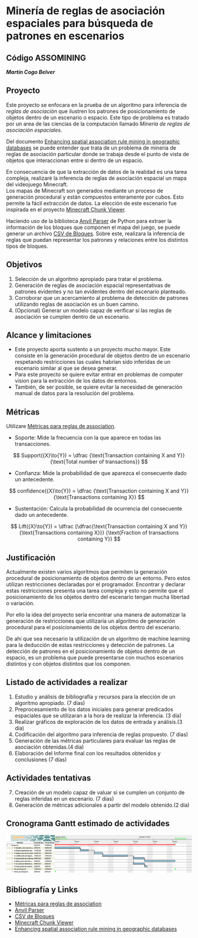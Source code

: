 # Minería de reglas de asociación espaciales para búsqueda de patrones en escenarios #

## Código ASSOMINING ##

***Martín Cogo Belver***

## Proyecto ##

Este proyecto se enfocara en la prueba de un algoritmo para inferencia de *reglas de asociación* que ilustren los patrones de posicionamiento de objetos dentro de un escenario o espacio. Este tipo de problema es tratado por un area de las ciencias de la computación llamado *Minería de reglas de asociación espaciales*.

Del documento [Enhancing spatial association rule mining in geographic databases] se puede entender que trata de un problema de minería de reglas de asociación particular donde se trabaja desde el punto de vista de objetos que interaccionan entre si dentro de un espacio.  

En consecuencia de que la extracción de datos de la realidad es una tarea compleja, realizaré la inferencia de reglas de asociación espacial un mapa del videojuego Minecraft.  
Los mapas de Minecraft son generados mediante un proceso de generación procedural y están compuestos enteramente por cubos. Esto permite la fácil extracción de datos. La elección de este escenario fue inspirada en el proyecto [Minecraft Chunk Viewer].

Haciendo uso de la biblioteca [Anvil Parser] de Python para extraer la información de los bloques que componen el mapa del juego, se puede generar un archivo [CSV de Bloques]. Sobre este, realizara la inferencia de reglas que puedan representar los patrones y relaciones entre los distintos tipos de bloques.



## Objetivos ##  

1. Selección de un algoritmo apropiado para tratar el problema.
2. Generación de reglas de asociación espacial representativas de patrones evidentes y no tan evidentes dentro del escenario planteado.
3. Corroborar que un acercamiento al problema de detección de patrones utilizando reglas de asociación es un buen camino.
4. (Opcional) Generar un modelo capaz de verificar si las reglas de asociación se cumplen dentro de un escenario.

## Alcance y limitaciones ##

+ Este proyecto aporta sustento a un proyecto mucho mayor. Este consiste en la generación procedural de objetos dentro de un escenario respetando restricciones las cuales habrían sido inferidas de un escenario similar al que se desea generar.
+ Para este proyecto se quiere evitar entrar en problemas de computer vision para la extracción de los datos de entornos.
+ También, de ser posible, se quiere evitar la necesidad de generación manual de datos para la resolución del problema.  

## Métricas ##

Utilizare [Métricas para reglas de association].

+ Soporte: Mide la frecuencia con la que aparece en todas las transacciones.

$$
Support({X}\to{Y})  = \dfrac
{\text{Transaction containing X and Y}}
{\text{Total number of transactions}}
$$

+ Confianza: Mide la probabilidad de que aparezca el consecuente dado un antecedente.

$$
confidence({X}\to{Y})  = \dfrac
{\text{Transaction containing X and Y}}
{\text{Transactions containing X}}
$$

+ Sustentación: Calcula la probabilidad de ocurrencia del consecuente dado un antecedente.  

$$
Lift({X}\to{Y})  = \dfrac
{\dfrac{\text{Transaction containing X and Y}}
{\text{Transactions containing X}}}
{\text{Fraction of transactions containing Y}}
$$

## Justificación ##

Actualmente existen varios algoritmos que permiten la generación procedural de posicionamiento de objetos dentro de un  entorno. Pero estos utilizan restricciones declaradas por el programador. Encontrar y declarar estas restricciones presenta una tarea compleja y esto no permite que el posicionamiento de los objetos dentro del escenario tengan mucha libertad o variación.  

Por ello la idea del proyecto sería encontrar una manera de automatizar la generación de restricciones que utilizaría un algoritmo de generación procedural para el posicionamiento de los objetos dentro del escenario.

De ahí que sea necesario la utilización de un algoritmo de machine learning para la deducción de estas restricciones y detección de patrones. La detección de patrones en el posicionamiento de objetos dentro de un espacio, es un problema que puede presentarse con muchos escenarios distintos y con objetos distintos que los componen.  

## Listado de actividades a realizar ##

1. Estudio y análisis de bibliografía y recursos para la elección de un algoritmo apropiado. (7 días)
2. Preprocesamiento de los datos iniciales para generar predicados espaciales que se utilizaran a la hora de realizar la inferencia. (3 día)
3. Realizar gráficos de exploración de los datos de entrada y análisis.(3 día)
4. Codificación del algoritmo para inferencia de reglas propuesto. (7 días)
5. Generación de las métricas particulares para evaluar las reglas de asociación obtenidas.(4 día)
6. Elaboración del Informe final con los resultados obtenidos y conclusiones (7 días)

## Actividades tentativas ##

7. Creación de un modelo capaz de valuar si se cumplen un conjunto de reglas inferidas en un escenario. (7 días)
8. Generación de métricas adicionales a partir del modelo obtenido.(2 día)

## Cronograma Gantt estimado de actividades ##

![Gantt de Anteproyecto](./Images/AnteproyectoGantt.png)

## Bibliografía y Links ##

+ [Métricas para reglas de association]
+ [Anvil Parser]
+ [CSV de Bloques]
+ [Minecraft Chunk Viewer]
+ [Enhancing spatial association rule mining in geographic databases]

[Enhancing spatial association rule mining in geographic databases]:https://www.lume.ufrgs.br/handle/10183/7841
[Minecraft Chunk Viewer]:https://pessimistress.github.io/minecraft/
[CSV de Bloques]:Minecraft/chunkTest.csv
[Anvil Parser]:https://github.com/matcool/anvil-parser
[Métricas para reglas de association]:https://towardsdatascience.com/association-rules-2-aa9a77241654
